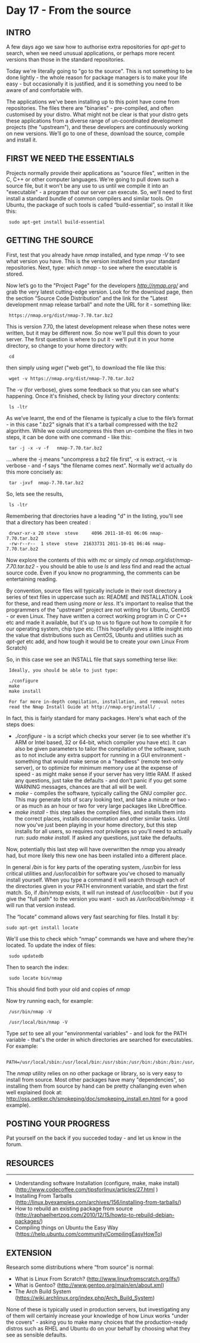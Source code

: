 # Day 17 - From the source

## INTRO
A few days ago we saw how to authorise extra repositories for _apt-get_ to search, when we need unusual applications, or perhaps more recent versions than those in the standard repositories.

Today we're literally going to "go to the source". This is not something to be done lightly - the whole reason for package managers is to make your life easy - but occasionally it is justified, and it is something you need to be aware of and comfortable with.

The applications we've been installing up to this point have come from repositories. The files there are "binaries" - pre-compiled, and often customised by your distro. What might not be clear is that your distro gets these applications from a diverse range of un-coordinated development projects  (the "upstream"), and these developers are continuously working on new versions. We’ll go to one of these, download the source, compile and install it.

## FIRST WE NEED THE ESSENTIALS
Projects normally provide their applications as "source files", written in the C, C++ or other computer languages. We're going to pull down such a source file, but it won't be any use to us until we compile it into an "executable" - a program that our server can execute. So, we'll need to first install a standard bundle of common compilers and similar tools. On Ubuntu, the package of such tools is called “build-essential”, so install it like this:

     sudo apt-get install build-essential

## GETTING THE SOURCE
First, test that you already have _nmap_ installed, and type _nmap -V_  to see what version you have. This is the version installed from your standard repositories. Next, type: _which nmap_ - to see where the executable is stored.

Now let’s go to the "Project Page" for the developers  _http://nmap.org/_ and grab the very latest cutting-edge version. Look for the download page, then the section “Source Code Distribution” and the link for the "Latest development nmap release tarball" and note the URL for it - something like:

     https://nmap.org/dist/nmap-7.70.tar.bz2
 
This is version 7.70, the latest development release when these notes were written, but it may be different now. So now we'll pull this down to your server. The first question is where to put it - we'll put it in your home directory, so change to your home directory with:

     cd

then simply using _wget_ ("web get"), to download the file like this:

     wget -v https://nmap.org/dist/nmap-7.70.tar.bz2

The -v (for verbose), gives some feedback so that you can see what's happening. Once it's finished, check by listing your directory contents:

     ls -ltr

As we’ve learnt, the end of the filename is typically a clue to the file’s format - in this case  ".bz2" signals that it's a tarball compressed with the bz2 algorithm. While we could uncompress this then un-combine the files in two steps, it can be done with one command - like this:

     tar -j -x -v -f   nmap-7.70.tar.bz2

....where the -j means "uncompress a bz2 file first", -x is extract, -v is verbose - and -f says "the filename comes next". Normally we'd actually do this more concisely as:

     tar -jxvf  nmap-7.70.tar.bz2

So, lets see the results,

     ls -ltr

Remembering that directories have a leading "d" in the listing, you'll see that a directory has been created :

     drwxr-xr-x 20 steve  steve  	4096 2011-10-01 06:06 nmap-7.70.tar.bz2
     -rw-r--r--  1 steve  steve  21633731 2011-10-01 06:46 nmap-7.70.tar.bz2

Now explore the contents of this with _mc_ or simply _cd nmap.org/dist/nmap-7.70.tar.bz2_ - you should be able to use _ls_ and _less_ find and read the actual source code. Even if you know no programming, the comments can be entertaining reading.

By convention, source files will typically include in their root directory a series of text files in uppercase such as: README and INSTALLATION. Look for these, and read them using _more_ or _less_. It's important to realise that the programmers of the "upstream" project are not writing for Ubuntu, CentOS  - or even Linux. They have written a correct working program in C or C++ etc and made it available, but it's up to us to figure out how to compile it for our operating system, chip type etc. (This hopefully gives a little insight into the value that distributions such as CentOS, Ubuntu and utilities such as _apt-get_ etc add, and how tough it would be to create your own Linux From Scratch)

So, in this case we see an INSTALL file that says something terse like:

     Ideally, you should be able to just type:

     ./configure
     make
     make install

     For far more in-depth compilation, installation, and removal notes
     read the Nmap Install Guide at http://nmap.org/install/ .

In fact, this is fairly standard for many packages. Here's what each of the steps does:

* _./configure_  - is a script which checks your server (ie to see whether it's ARM or Intel based, 32 or 64-bit, which compiler you have etc). It can also be given parameters to tailor the compilation of the software, such as to not include any extra support for running in a GUI environment - something that would make sense on a "headless" (remote text-only server), or to optimize for minimum memory use at the expense of speed - as might make sense if your server has very little RAM. If asked any questions, just take the defaults - and don't panic if you get some WARNING messages, chances are that all will be well.
* _make_  - compiles the software, typically calling the GNU compiler _gcc_. This may generate lots of scary looking text, and take a minute or two - or as much as an hour or two for very large packages like LibreOffice.
* _make install_ - this step takes the compiled files, and installs them into the correct places, installs documentation and other similar tasks. Until now you've just been playing in your home directory, but this step installs for all users, so requires _root_ privileges so you'll need to actually run: _sudo make install_. If asked any questions, just take the defaults.

Now, potentially this last step will have overwritten the _nmap_ you already had, but more likely this new one has been installed into a different place.

In general  _/bin_ is for key parts of the operating system,  _/usr/bin_ for less critical utilities and _/usr/local/bin_ for software you've chosed to manually install yourself. When you type a command it will search through each of the directories given in your PATH environment variable, and start the first match. So, if _/bin/nmap_ exists, it will run instead of _/usr/local/bin_ - but if you give the "full path" to the version you want - such as _/usr/local/bin/nmap_ - it will run that version instead.

The “locate” command allows very fast searching for files. Install it by:

    sudo apt-get install locate

We'll use this to check which “nmap” commands we have and where they’re located. To update the index of files:

     sudo updatedb 

Then to search the index:

     sudo locate bin/nmap

This should find both your old and copies of _nmap_

Now try running each, for example:

     /usr/bin/nmap -V

     /usr/local/bin/nmap -V

Type _set_ to see all your "environmental variables" - and look for the PATH variable - that's the order in which directories are searched for executables. For example:

     PATH=/usr/local/sbin:/usr/local/bin:/usr/sbin:/usr/bin:/sbin:/bin:/usr/games

The _nmap_ utility relies on no other package or library, so is very easy to install from source. Most other packages have many "dependencies", so installing them from source by hand can be pretty challanging even when well explained (look at: http://oss.oetiker.ch/smokeping/doc/smokeping_install.en.html for a good example).

## POSTING YOUR PROGRESS

Pat yourself on the back if you succeded today - and let us know in the forum. 


## RESOURCES
------------------------------------------------------------
* Understanding software Installation (configure, make, make install) (http://www.codecoffee.com/tipsforlinux/articles/27.html )
* Installing From Tarballs (http://linux.byexamples.com/archives/156/installing-from-tarballs/)
* How to rebuild an existing package from source (http://raphaelhertzog.com/2010/12/15/howto-to-rebuild-debian-packages/)
* Compiling things on Ubuntu the Easy Way (https://help.ubuntu.com/community/CompilingEasyHowTo)

## EXTENSION
Research some distributions where “from source” is normal:

* What is Linux From Scratch? (http://www.linuxfromscratch.org/lfs/)
* What is Gentoo? (http://www.gentoo.org/main/en/about.xml)
* The Arch Build System (https://wiki.archlinux.org/index.php/Arch_Build_System)

None of these is typically used in production servers, but investigating any of them will certainly increase your knowledge of how Linux works "under the covers" - asking you to make many choices that the production-ready distros such as RHEL and Ubuntu do on your behalf by choosing what they see as sensible defaults.



